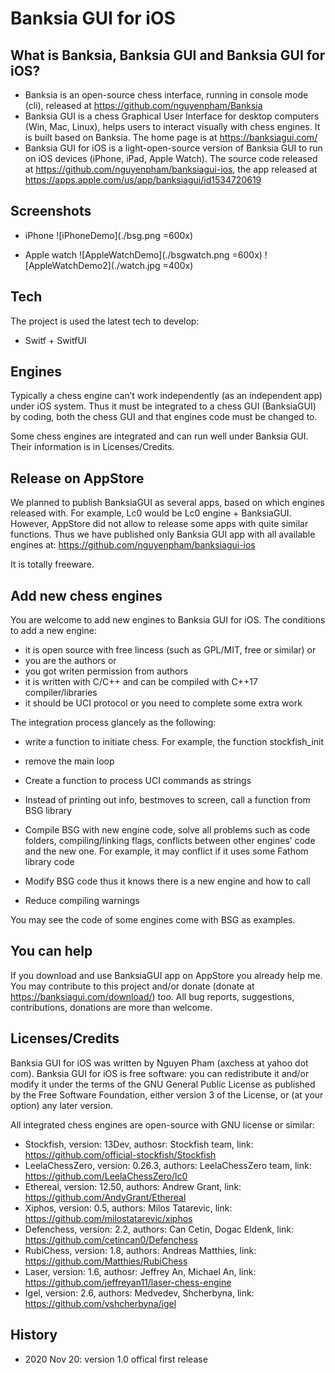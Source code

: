 # Banksia GUI for iOS


## What is Banksia, Banksia GUI and Banksia GUI for iOS?
- Banksia is an open-source chess interface, running in console mode (cli), released at https://github.com/nguyenpham/Banksia
- Banksia GUI is a chess Graphical User Interface for desktop computers (Win, Mac, Linux), helps users to interact visually with chess engines. It is built based on Banksia. The home page is at https://banksiagui.com/
- Banksia GUI for iOS is a light-open-source version of Banksia GUI to run on iOS devices (iPhone, iPad, Apple Watch). The source code released at https://github.com/nguyenpham/banksiagui-ios, the app released at https://apps.apple.com/us/app/banksiagui/id1534720619


## Screenshots
- iPhone
![iPhoneDemo](./bsg.png =600x)

- Apple watch
![AppleWatchDemo](./bsgwatch.png =600x)
![AppleWatchDemo2](./watch.jpg =400x)


## Tech
The project is used the latest tech to develop:

- Switf + SwitfUI


## Engines
Typically a chess engine can’t work independently (as an independent app) under iOS system. Thus it must be integrated to a chess GUI (BanksiaGUI) by coding, both the chess GUI and that engines code must be changed to. 

Some chess engines are integrated and can run well under Banksia GUI. Their information is in Licenses/Credits.


## Release on AppStore
We planned to publish BanksiaGUI as several apps, based on which engines released with. For example, Lc0 would be Lc0 engine + BanksiaGUI. However, AppStore did not allow to release some apps with quite similar functions. Thus we have published only Banksia GUI app with all available engines at:
https://github.com/nguyenpham/banksiagui-ios

It is totally freeware.


## Add new chess engines 
You are welcome to add new engines to Banksia GUI for iOS. The conditions to add a new engine:
- it is open source with free lincess (such as GPL/MIT, free or similar) or
- you are the authors or 
- you got writen permission from authors
- it is written with C/C++ and can be compiled with C++17 compiler/libraries
- it should be UCI protocol or you need to complete some extra work

The integration process glancely as the following:
- write a function to initiate chess. For example, the function stockfish_init
- remove the main loop
- Create a function to process UCI commands as strings
- Instead of printing out info, bestmoves to screen, call a function from BSG library
- Compile BSG with new engine code, solve all problems such as code folders, compiling/linking flags, conflicts between other engines’ code and the new one. For example, it may conflict if it uses some Fathom library code
- Modify BSG code thus it knows there is a new engine and how to call

- Reduce compiling warnings

You may see the code of some engines come with BSG as examples.


## You can help
If you download and use BanksiaGUI app on AppStore you already help me. You may contribute to this project and/or donate (donate at https://banksiagui.com/download/) too.  All bug reports, suggestions, contributions, donations are more than welcome. 


## Licenses/Credits

Banksia GUI for iOS was written by Nguyen Pham (axchess at yahoo dot com). Banksia GUI for iOS is free software: you can redistribute it and/or modify it under the terms of the GNU General Public License as published by the Free Software Foundation, either version 3 of the License, or (at your option) any later version.

All integrated chess engines are open-source with GNU license or similar:
- Stockfish, version: 13Dev, authosr: Stockfish team, link: https://github.com/official-stockfish/Stockfish
- LeelaChessZero, version:  0.26.3, authors: LeelaChessZero team, link: https://github.com/LeelaChessZero/lc0
- Ethereal, version: 12.50, authors: Andrew Grant, link: https://github.com/AndyGrant/Ethereal
- Xiphos, version: 0.5, authors: Milos Tatarevic, link: https://github.com/milostatarevic/xiphos
- Defenchess, version: 2.2, authors: Can Cetin, Dogac Eldenk, link: https://github.com/cetincan0/Defenchess
- RubiChess, version: 1.8, authors: Andreas Matthies, link: https://github.com/Matthies/RubiChess
- Laser, version: 1.6, authosr: Jeffrey An, Michael An, link: https://github.com/jeffreyan11/laser-chess-engine
- Igel, version: 2.6, authors: Medvedev, Shcherbyna, link: https://github.com/vshcherbyna/igel


## History
- 2020 Nov 20: version 1.0 offical first release
